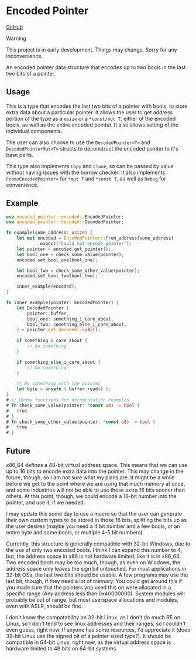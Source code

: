 # Encoded Pointer
[GitHub](https://github.com/Nordgaren/encoded-pointer)

> [!WARNING]
> This project is in early development. Things may change. Sorry for any inconvenience.

An encoded pointer data structure that encodes up to two bools in the last two bits of a pointer.

## Usage
 This is a type that encodes the last two bits of a pointer with bools, to store extra data about a particular
 pointer. It allows the user to get address portion of the type as a `usize` or a `*const/mut T`, either of the
 encoded bools, as well as the entire encoded pointer. It also allows setting of the individual components.

 The user can also choose to use the `DecodedPointer<T>` and `DecodedPointerMut<T>` structs to deconstruct the encoded
 pointer to it's base parts.

 This type also implements `Copy` and `Clone`, so can be passed by value without having issues with the borrow checker.
 It also implements `From<EncodedPointer>` for `*mut T` and `*const T`, as well as `Debug` for convenience.

## Example

 ```rust
use encoded_pointer::encoded::EncodedPointer;
use encoded_pointer::decoded::DecodedPointer;

 fn example(some_address: usize) {
     let mut encoded = EncodedPointer::from_address(some_address)
             .expect("Could not encode pointer");
     let pointer = encoded.get_pointer();
     let bool_one = check_some_value(pointer);
     encoded.set_bool_one(bool_one);

     let bool_two = check_some_other_value(pointer);
     encoded.set_bool_two(bool_two);

     inner_example(encoded);
 }

 fn inner_example(pointer: EncodedPointer) {
     let DecodedPointer {
         pointer: buffer,
         bool_one: something_i_care_about,
         bool_two: something_else_i_care_about,
     } = pointer.get_decoded::<u8>();
     
     if something_i_care_about {
         // Do something
     }

     if something_else_i_care_about {
         // Do something
     }

     // Do something with the pointer
     let byte = unsafe { buffer.read() };
 }
# // Dummy functions for documentation examples
# fn check_some_value(pointer: *const u8) -> bool {
#   true
# }
# fn check_some_other_value(pointer: *const u8) -> bool {
#   true
# }
 ```

## Future
x86_64 defines a 48-bit virtual address space. This means that we can use up to 16 bits to encode extra data into the
pointer. This may change in the future, though, so I am not sure what my plans are. It might be a while before we get to
the point where we are using that much memory at once, and some industries will not be able to use those extra 16 bits 
sooner than others. At this point, though, we could encode a 16-bit number into the pointer, and use it, if we needed.

I may update this some day to use a macro so that the user can generate their own custom types to be stored in those 16 
bits, splitting the bits up as the user desires (maybe you need a 4 bit number and a few bools, or an entire byte and some
bools, or multiple 4-5 bit numbers).

Currently, this structure is generally compatible with 32-bit Windows, due to the use of only two encoded bools. I 
think I can expand this number to 4, but, the address space in x86 is not hardware limited, like it is in x86_64. Two 
encoded bools may be too much, though, as even on Windows, the address space only leaves the sign bit untouched. For most
applications in 32-bit OSs, the last two bits should be usable. A few programs may use the last bit, though, if they need
a lot of memory. You could get around this if you made sure that the pointers you used this on were allocated in a specific
range (Any address less than 0x40000000). System modules will probably be out of range, but most userspace allocations
and modules, even with ASLR, should be fine.

I don't know the compatability on 32-bit Linux, as I don't do much RE on Linux, so I don't tend to see linux addresses 
and their ranges, so I couldn't even guess, right now. If anyone has some resources, I'd appreciate it (does 32-bit Linux 
use the signed bit of a pointer sized type?). It should be compatible in 64-bit Linux, right now, as the virtual address 
space is hardware limited to 48 bits on 64-bit systems.  
